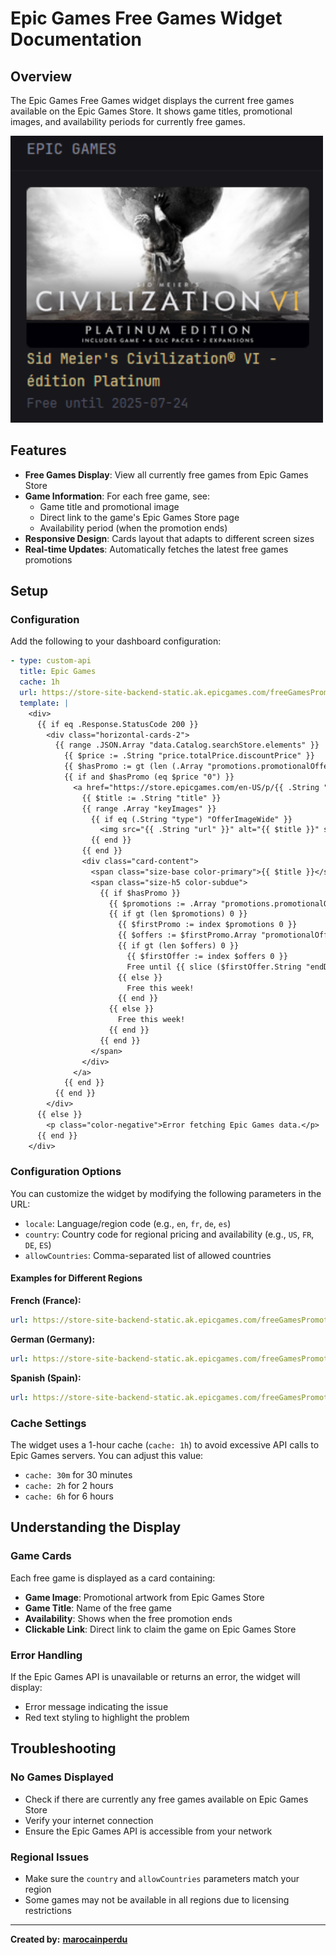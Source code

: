 # Epic Games Free Games Widget Documentation

## Overview

The Epic Games Free Games widget displays the current free games available on the Epic Games Store. It shows game titles, promotional images, and availability periods for currently free games.

<img style="width: 500px;" src="./preview.png" alt="Preview Image"/>

## Features

- **Free Games Display**: View all currently free games from Epic Games Store
- **Game Information**: For each free game, see:
  - Game title and promotional image
  - Direct link to the game's Epic Games Store page
  - Availability period (when the promotion ends)
- **Responsive Design**: Cards layout that adapts to different screen sizes
- **Real-time Updates**: Automatically fetches the latest free games promotions

## Setup

### Configuration

Add the following to your dashboard configuration:

```yaml
- type: custom-api
  title: Epic Games
  cache: 1h
  url: https://store-site-backend-static.ak.epicgames.com/freeGamesPromotions?locale=en&country=US&allowCountries=US
  template: |
    <div>
      {{ if eq .Response.StatusCode 200 }}
        <div class="horizontal-cards-2">
          {{ range .JSON.Array "data.Catalog.searchStore.elements" }}
            {{ $price := .String "price.totalPrice.discountPrice" }}
            {{ $hasPromo := gt (len (.Array "promotions.promotionalOffers")) 0 }}
            {{ if and $hasPromo (eq $price "0") }}
              <a href="https://store.epicgames.com/en-US/p/{{ .String "productSlug" }}" target="_blank" class="card">
                {{ $title := .String "title" }}
                {{ range .Array "keyImages" }}
                  {{ if eq (.String "type") "OfferImageWide" }}
                    <img src="{{ .String "url" }}" alt="{{ $title }}" style="width: 100%; max-width: 300px; height: 150px; object-fit: cover; border-radius: var(--border-radius);">
                  {{ end }}
                {{ end }}
                <div class="card-content">
                  <span class="size-base color-primary">{{ $title }}</span><br>
                  <span class="size-h5 color-subdue">
                    {{ if $hasPromo }}
                      {{ $promotions := .Array "promotions.promotionalOffers" }}
                      {{ if gt (len $promotions) 0 }}
                        {{ $firstPromo := index $promotions 0 }}
                        {{ $offers := $firstPromo.Array "promotionalOffers" }}
                        {{ if gt (len $offers) 0 }}
                          {{ $firstOffer := index $offers 0 }}
                          Free until {{ slice ($firstOffer.String "endDate") 0 10 }}
                        {{ else }}
                          Free this week!
                        {{ end }}
                      {{ else }}
                        Free this week!
                      {{ end }}
                    {{ end }}
                  </span>
                </div>
              </a>
            {{ end }}
          {{ end }}
        </div>
      {{ else }}
        <p class="color-negative">Error fetching Epic Games data.</p>
      {{ end }}
    </div>
```

### Configuration Options

You can customize the widget by modifying the following parameters in the URL:

- `locale`: Language/region code (e.g., `en`, `fr`, `de`, `es`)
- `country`: Country code for regional pricing and availability (e.g., `US`, `FR`, `DE`, `ES`)
- `allowCountries`: Comma-separated list of allowed countries

#### Examples for Different Regions

**French (France):**
```yaml
url: https://store-site-backend-static.ak.epicgames.com/freeGamesPromotions?locale=fr&country=FR&allowCountries=FR
```

**German (Germany):**
```yaml
url: https://store-site-backend-static.ak.epicgames.com/freeGamesPromotions?locale=de&country=DE&allowCountries=DE
```

**Spanish (Spain):**
```yaml
url: https://store-site-backend-static.ak.epicgames.com/freeGamesPromotions?locale=es&country=ES&allowCountries=ES
```

### Cache Settings

The widget uses a 1-hour cache (`cache: 1h`) to avoid excessive API calls to Epic Games servers. You can adjust this value:

- `cache: 30m` for 30 minutes
- `cache: 2h` for 2 hours
- `cache: 6h` for 6 hours

## Understanding the Display

### Game Cards

Each free game is displayed as a card containing:

- **Game Image**: Promotional artwork from Epic Games Store
- **Game Title**: Name of the free game
- **Availability**: Shows when the free promotion ends
- **Clickable Link**: Direct link to claim the game on Epic Games Store

### Error Handling

If the Epic Games API is unavailable or returns an error, the widget will display:
- Error message indicating the issue
- Red text styling to highlight the problem

## Troubleshooting

### No Games Displayed

- Check if there are currently any free games available on Epic Games Store
- Verify your internet connection
- Ensure the Epic Games API is accessible from your network

### Regional Issues

- Make sure the `country` and `allowCountries` parameters match your region
- Some games may not be available in all regions due to licensing restrictions

<hr>

**Created by:** [**marocainperdu**](https://github.com/marocainperdu)